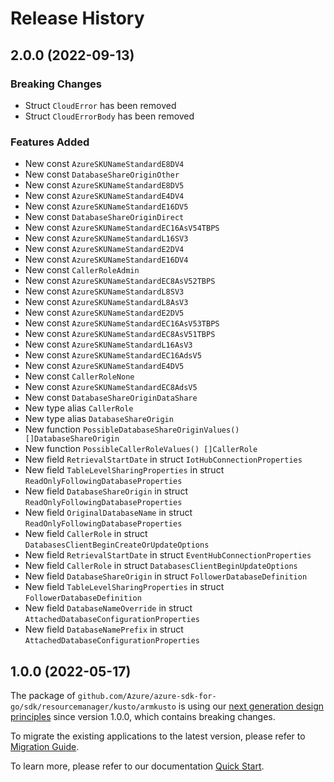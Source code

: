 # Release History

## 2.0.0 (2022-09-13)
### Breaking Changes

- Struct `CloudError` has been removed
- Struct `CloudErrorBody` has been removed

### Features Added

- New const `AzureSKUNameStandardE8DV4`
- New const `DatabaseShareOriginOther`
- New const `AzureSKUNameStandardE8DV5`
- New const `AzureSKUNameStandardE4DV4`
- New const `AzureSKUNameStandardE16DV5`
- New const `DatabaseShareOriginDirect`
- New const `AzureSKUNameStandardEC16AsV54TBPS`
- New const `AzureSKUNameStandardL16SV3`
- New const `AzureSKUNameStandardE2DV4`
- New const `AzureSKUNameStandardE16DV4`
- New const `CallerRoleAdmin`
- New const `AzureSKUNameStandardEC8AsV52TBPS`
- New const `AzureSKUNameStandardL8SV3`
- New const `AzureSKUNameStandardL8AsV3`
- New const `AzureSKUNameStandardE2DV5`
- New const `AzureSKUNameStandardEC16AsV53TBPS`
- New const `AzureSKUNameStandardEC8AsV51TBPS`
- New const `AzureSKUNameStandardL16AsV3`
- New const `AzureSKUNameStandardEC16AdsV5`
- New const `AzureSKUNameStandardE4DV5`
- New const `CallerRoleNone`
- New const `AzureSKUNameStandardEC8AdsV5`
- New const `DatabaseShareOriginDataShare`
- New type alias `CallerRole`
- New type alias `DatabaseShareOrigin`
- New function `PossibleDatabaseShareOriginValues() []DatabaseShareOrigin`
- New function `PossibleCallerRoleValues() []CallerRole`
- New field `RetrievalStartDate` in struct `IotHubConnectionProperties`
- New field `TableLevelSharingProperties` in struct `ReadOnlyFollowingDatabaseProperties`
- New field `DatabaseShareOrigin` in struct `ReadOnlyFollowingDatabaseProperties`
- New field `OriginalDatabaseName` in struct `ReadOnlyFollowingDatabaseProperties`
- New field `CallerRole` in struct `DatabasesClientBeginCreateOrUpdateOptions`
- New field `RetrievalStartDate` in struct `EventHubConnectionProperties`
- New field `CallerRole` in struct `DatabasesClientBeginUpdateOptions`
- New field `DatabaseShareOrigin` in struct `FollowerDatabaseDefinition`
- New field `TableLevelSharingProperties` in struct `FollowerDatabaseDefinition`
- New field `DatabaseNameOverride` in struct `AttachedDatabaseConfigurationProperties`
- New field `DatabaseNamePrefix` in struct `AttachedDatabaseConfigurationProperties`


## 1.0.0 (2022-05-17)

The package of `github.com/Azure/azure-sdk-for-go/sdk/resourcemanager/kusto/armkusto` is using our [next generation design principles](https://azure.github.io/azure-sdk/general_introduction.html) since version 1.0.0, which contains breaking changes.

To migrate the existing applications to the latest version, please refer to [Migration Guide](https://aka.ms/azsdk/go/mgmt/migration).

To learn more, please refer to our documentation [Quick Start](https://aka.ms/azsdk/go/mgmt).